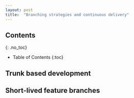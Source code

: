 ```yaml
---
layout: post
title:  "Branching strategies and continuous delivery"
---
```


## Contents
{: .no_toc}

* Table of Contents
{:toc}

## Trunk based development

## Short-lived feature branches

## 